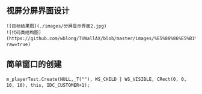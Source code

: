 ## 视屏分屏界面设计
	![目标结果图](./images/分屏显示界面2.jpg)
	![代码类结构图](https://github.com/wblong/TVWallAX/blob/master/images/%E5%88%86%E5%B1%8F%E6%98%BE%E7%A4%BA%E7%95%8C%E9%9D%A21.jpg?raw=true)
## 简单窗口的创建
	m_playerTest.Create(NULL,_T(""), WS_CHILD | WS_VISIBLE, CRect(0, 0, 10, 10), this, IDC_CUSTOMER+1);

